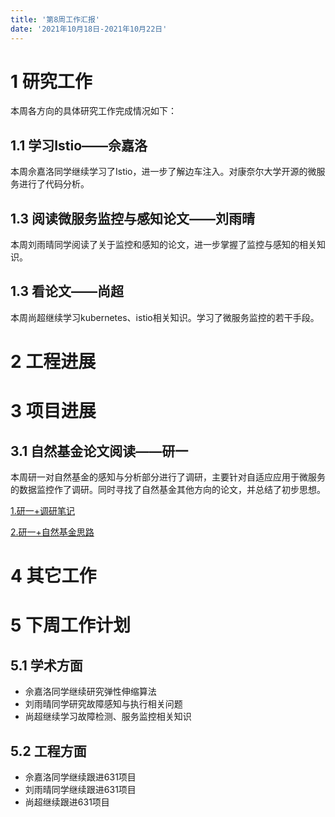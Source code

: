 ```yaml
---
title: '第8周工作汇报'
date: '2021年10月18日-2021年10月22日'
---
```


<!-- 只允许使用一级标题和二级标题 -->

# 1 研究工作

本周各方向的具体研究工作完成情况如下：

## 1.1 学习Istio——佘嘉洛

本周佘嘉洛同学继续学习了Istio，进一步了解边车注入。对康奈尔大学开源的微服务进行了代码分析。

## 1.3 阅读微服务监控与感知论文——刘雨晴

本周刘雨晴同学阅读了关于监控和感知的论文，进一步掌握了监控与感知的相关知识。

## 1.3 看论文——尚超

本周尚超继续学习kubernetes、istio相关知识。学习了微服务监控的若干手段。

# 2 工程进展

# 3 项目进展

## 3.1 自然基金论文阅读——研一

本周研一对自然基金的感知与分析部分进行了调研，主要针对自适应应用于微服务的数据监控作了调研。同时寻找了自然基金其他方向的论文，并总结了初步思想。

[1.研一+调研笔记](1.研一+调研笔记.docx)

[2.研一+自然基金思路](2.研一+自然基金思路.docx)

# 4 其它工作

# 5 下周工作计划

## 5.1 学术方面

* 佘嘉洛同学继续研究弹性伸缩算法
* 刘雨晴同学研究故障感知与执行相关问题
* 尚超继续学习故障检测、服务监控相关知识

## 5.2 工程方面

* 佘嘉洛同学继续跟进631项目
* 刘雨晴同学继续跟进631项目
* 尚超继续跟进631项目
